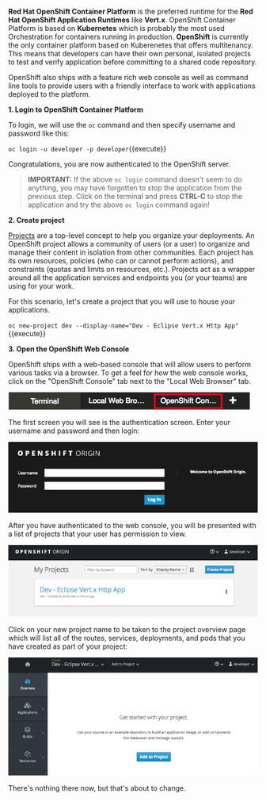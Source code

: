 
**Red Hat OpenShift Container Platform** is the preferred runtime for the **Red Hat OpenShift Application Runtimes** like **Vert.x**. OpenShift Container Platform is based on **Kubernetes** which is probably the most used Orchestration for containers running in production. **OpenShift** is currently the only container platform based on Kuberenetes that offers multitenancy. This means that developers can have their own personal, isolated projects to test and verify application before committing to a shared code repository.

OpenShift also ships with a feature rich web console as well as command line tools to provide users with a friendly interface to work with applications deployed to the platform. 

**1. Login to OpenShift Container Platform**

To login, we will use the `oc` command and then specify username and password like this:

``oc login -u developer -p developer``{{execute}}

Congratulations, you are now authenticated to the OpenShift server.

>**IMPORTANT:** If the above `oc login` command doesn't seem to do anything, you may have forgotten to stop the application from the previous
step. Click on the terminal and press **CTRL-C** to stop the application and try the above `oc login` command again!

**2. Create project**

[Projects](https://docs.openshift.com/container-platform/3.6/architecture/core_concepts/projects_and_users.html#projects) are a top-level concept to help you organize your deployments. An OpenShift project allows a community of users (or a user) to organize and manage their content in isolation from other communities. Each project has its own resources, policies (who can or cannot perform actions), and constraints (quotas and limits on resources, etc.). Projects act as a wrapper around all the application services and endpoints you (or your teams) are using for your work.

For this scenario, let's create a project that you will use to house your applications. 

``oc new-project dev --display-name="Dev - Eclipse Vert.x Http App"``{{execute}}

**3. Open the OpenShift Web Console**

OpenShift ships with a web-based console that will allow users to
perform various tasks via a browser. To get a feel for how the web console
works, click on the "OpenShift Console" tab next to the "Local Web Browser" tab.

![OpenShift Console Tab](../../assets/middleware/rhoar-getting-started-vertx/openshift-console-tab.png)

The first screen you will see is the authentication screen. Enter your username and password and 
then login:

![Web Console Login](../../assets/middleware/rhoar-getting-started-vertx/login.png)

After you have authenticated to the web console, you will be presented with a list of projects that your user has permission to view.

![Web Console Projects](../../assets/middleware/rhoar-getting-started-vertx/projects.png)

Click on your new project name to be taken to the project overview page which will list all of the routes, services, deployments, and pods that you have created as part of your project:

![Web Console Overview](../../assets/middleware/rhoar-getting-started-vertx/overview.png)

There's nothing there now, but that's about to change.